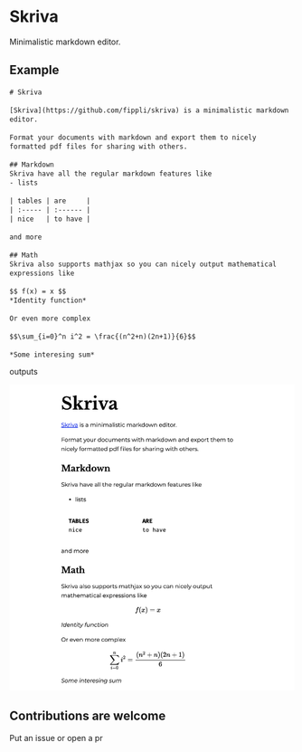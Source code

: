 # Skriva

Minimalistic markdown editor.

## Example

```
# Skriva 

[Skriva](https://github.com/fippli/skriva) is a minimalistic markdown editor.

Format your documents with markdown and export them to nicely formatted pdf files for sharing with others.

## Markdown
Skriva have all the regular markdown features like
- lists

| tables | are     |
| :----- | :------ |
| nice   | to have |

and more

## Math
Skriva also supports mathjax so you can nicely output mathematical expressions like

$$ f(x) = x $$
*Identity function*

Or even more complex

$$\sum_{i=0}^n i^2 = \frac{(n^2+n)(2n+1)}{6}$$

*Some interesing sum*
```

outputs

![](./rendered.png)

## Contributions are welcome
Put an issue or open a pr
